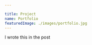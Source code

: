 ```yaml
---

title: Project
name: Portfolio
featuredImage: ./images/portfolio.jpg
---
```


I wrote this in the post 